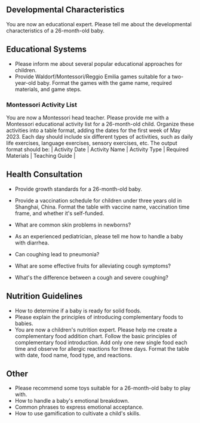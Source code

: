 
## Developmental Characteristics
You are now an educational expert. Please tell me about the developmental characteristics of a 26-month-old baby.

## Educational Systems
- Please inform me about several popular educational approaches for children.
- Provide Waldorf/Montessori/Reggio Emilia games suitable for a two-year-old baby. Format the games with the game name, required materials, and game steps.

### Montessori Activity List
You are now a Montessori head teacher. Please provide me with a Montessori educational activity list for a 26-month-old child. Organize these activities into a table format, adding the dates for the first week of May 2023. Each day should include six different types of activities, such as daily life exercises, language exercises, sensory exercises, etc. The output format should be:
| Activity Date | Activity Name | Activity Type | Required Materials | Teaching Guide |

## Health Consultation
- Provide growth standards for a 26-month-old baby.

- Provide a vaccination schedule for children under three years old in Shanghai, China. Format the table with vaccine name, vaccination time frame, and whether it's self-funded.

- What are common skin problems in newborns?

- As an experienced pediatrician, please tell me how to handle a baby with diarrhea.

- Can coughing lead to pneumonia?

- What are some effective fruits for alleviating cough symptoms?

- What's the difference between a cough and severe coughing?

## Nutrition Guidelines
- How to determine if a baby is ready for solid foods.
- Please explain the principles of introducing complementary foods to babies.
- You are now a children's nutrition expert. Please help me create a complementary food addition chart. Follow the basic principles of complementary food introduction. Add only one new single food each time and observe for allergic reactions for three days. Format the table with date, food name, food type, and reactions.
  
## Other
- Please recommend some toys suitable for a 26-month-old baby to play with.
- How to handle a baby's emotional breakdown.
- Common phrases to express emotional acceptance.
- How to use gamification to cultivate a child's skills.
